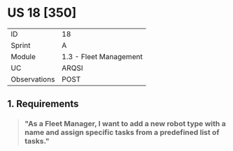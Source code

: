 # US 18 [350]

|              |                        |
| ------------ | ---------------------- |
| ID           | 18                     |
| Sprint       | A                      |
| Module       | 1.3 - Fleet Management |
| UC           | ARQSI                  |
| Observations | POST                   |

## 1. Requirements

> ### "As a Fleet Manager, I want to add a new robot type with a name and assign specific tasks from a predefined list of tasks."
